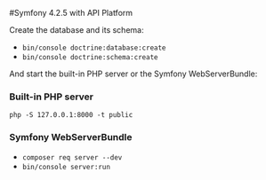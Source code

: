 #Symfony 4.2.5 with API Platform

Create the database and its schema:

- `bin/console doctrine:database:create`
- `bin/console doctrine:schema:create`

And start the built-in PHP server or the Symfony WebServerBundle:

### Built-in PHP server
`php -S 127.0.0.1:8000 -t public`

### Symfony WebServerBundle
- `composer req server --dev`
- `bin/console server:run`